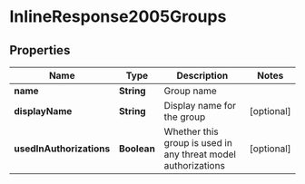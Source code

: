 # InlineResponse2005Groups

## Properties
Name | Type | Description | Notes
------------ | ------------- | ------------- | -------------
**name** | **String** | Group name | 
**displayName** | **String** | Display name for the group |  [optional]
**usedInAuthorizations** | **Boolean** | Whether this group is used in any threat model authorizations |  [optional]
